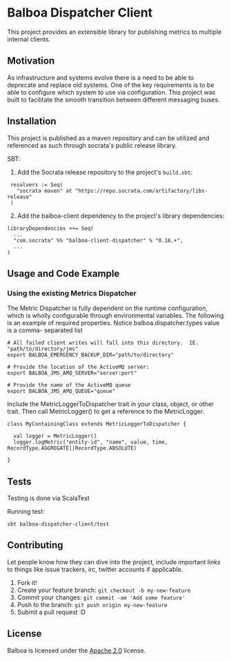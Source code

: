 # Balboa Dispatcher Client

This project provides an extensible library for publishing metrics to multiple
internal clients.

## Motivation

As infrastructure and systems evolve there is a need to be able to deprecate and
replace old systems.  One of the key requirements is to be able to configure
which system to use via configuration.  This project was built to facilitate the
smooth transition between different messaging buses.

## Installation

This project is published as a maven repository and can be utilized and
referenced as such through socrata's public release library.

SBT:
1. Add the Socrata release repository to the project's `build.sbt`:

```
 resolvers := Seq(
   "socrata maven" at "https://repo.socrata.com/artifactory/libs-release"
 )
 ```

 2. Add the balboa-client dependency to the project's library dependencies:

 ```
 libraryDependencies ++= Seq(
   ...
   "com.socrata" %% "balboa-client-dispatcher" % "0.16.+",
   ...
 )
```

## Usage and Code Example

### Using the existing Metrics Dispatcher

The Metric Dispatcher is fully dependent on the runtime configuration, which is
wholly configurable through environmental variables. The following is an example
of required properties. Notice balboa.dispatcher.types value is a comma-
separated list 
 
```
# All failed client writes will fall into this directory.  IE. "path/to/directory/jms"
export BALBOA_EMERGENCY_BACKUP_DIR="path/to/directory"

# Provide the location of the ActiveMQ server:
export BALBOA_JMS_AMQ_SERVER="server:port"

# Provide the name of the ActiveMQ queue
export BALBOA_JMS_AMQ_QUEUE="queue"
```

Include the MetricLoggerToDispatcher trait in your class, object, or other
trait.  Then call MetricLogger() to get a reference to the MetricLogger.
  
```
class MyContainingClass extends MetricLoggerToDispatcher {

  val logger = MetricLogger()
  logger.logMetric("entity-id", "name", value, time, RecordType.AGGREGATE||RecordType.ABSOLUTE)

}
```

## Tests

Testing is done via ScalaTest

Running test:
```
sbt balboa-dispatcher-client/test
```

## Contributing

Let people know how they can dive into the project, include important links to
things like issue trackers, irc, twitter accounts if applicable.

1. Fork it!
2. Create your feature branch: `git checkout -b my-new-feature`
3. Commit your changes: `git commit -am 'Add some feature'`
4. Push to the branch: `git push origin my-new-feature`
5. Submit a pull request :D

## License

Balboa is licensed under the [Apache 2.0](https://github.com/socrata/balboa/blob/master/LICENSE.md) license.
